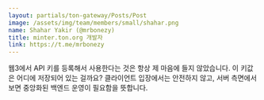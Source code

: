 ```yaml
---
layout: partials/ton-gateway/Posts/Post
image: /assets/img/team/members/small/shahar.png
name: Shahar Yakir (@mrbonezy)
title: minter.ton.org 개발자
link: https://t.me/mrbonezy
---
```


웹3에서 API 키를 등록해서 사용한다는 것은 항상 제 마음에 들지 않았습니다. 이 키값은 어디에 저장되어 있는 걸까요? 클라이언트 입장에서는 안전하지 않고, 서버 측면에서보면 중앙화된 백엔드 운영이 필요함을 뜻합니다.
